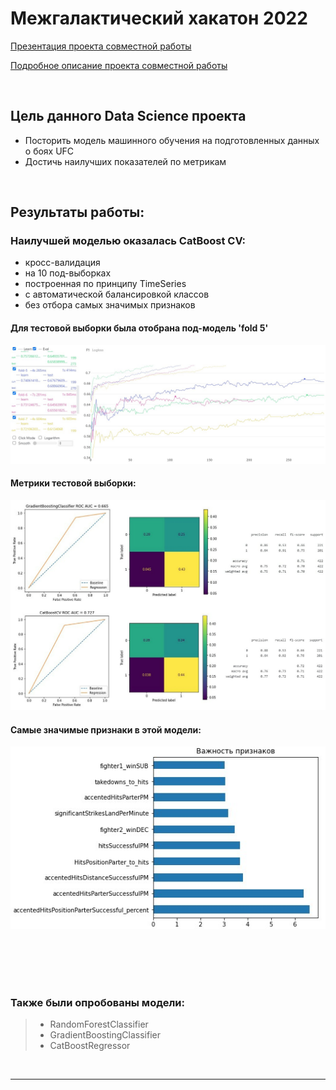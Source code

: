 # Межгалактический хакатон 2022


[Презентация проекта совместной работы](Hackathon_UFC_Presentation.html)

[Подробное описание проекта совместной работы](https://github.com/gravek/Skillfactory/tree/master/Hackathon_UFC)


<br>

## Цель данного Data Science проекта
 * Посторить модель машинного обучения на подготовленных данных о боях UFC
 * Достичь наилучших показателей по метрикам



<br>

## Результаты работы:

### Наилучшей моделью оказалась CatBoost CV: 

- кросс-валидация 
- на 10 под-выборках
- построенная по принципу TimeSeries 
- с автоматической балансировкой классов
- без отбора самых значимых признаков


#### Для тестовой выборки была отобрана под-модель 'fold 5'

![](images/CatBoostCV_best-bal.jpg)

#### Метрики тестовой выборки:  




![](images/GradientBoostingClassifier&CatBoostCV.jpg)




#### Самые значимые признаки в этой модели:

![](images/CatBoostCV_10_features.jpg)


<br><br><br><br>

### Также были опробованы модели:
> * RandomForestClassifier
> * GradientBoostingClassifier
> * CatBoostRegressor

<br>

--------------------------------------------------------------